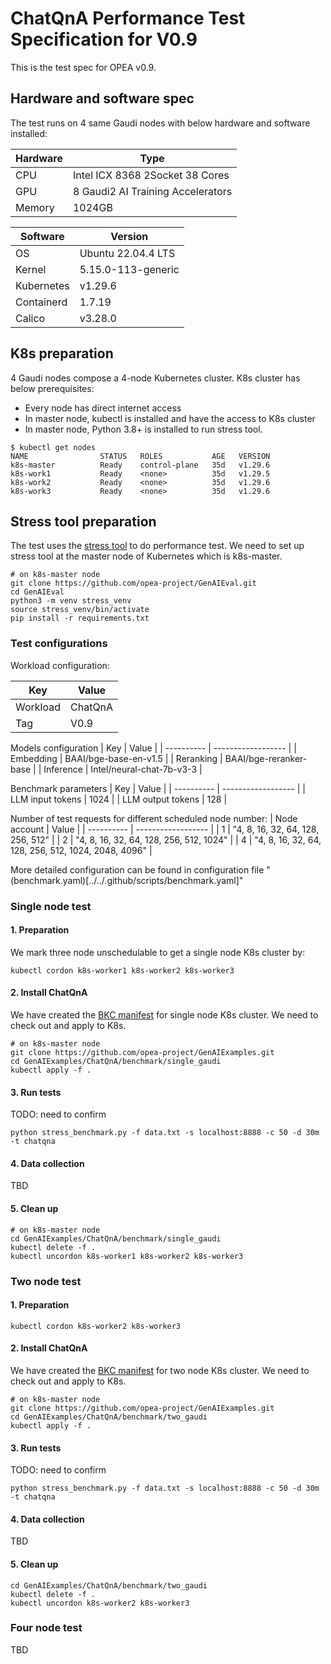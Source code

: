 # ChatQnA Performance Test Specification for V0.9

This is the test spec for OPEA v0.9. 

## Hardware and software spec

The test runs on 4 same Gaudi nodes with below hardware and software installed:

| Hardware   | Type         |
| ---------- | ------------------ |
| CPU | Intel ICX 8368 2Socket 38 Cores  |
| GPU | 8 Gaudi2 AI Training Accelerators |
| Memory | 1024GB |

| Software   | Version         |
| ---------- | ------------------ |
| OS | Ubuntu 22.04.4 LTS  |
| Kernel | 5.15.0-113-generic |
| Kubernetes | v1.29.6 |
| Containerd | 1.7.19 |
| Calico | v3.28.0 |

## K8s preparation

4 Gaudi nodes compose a 4-node Kubernetes cluster.  K8s cluster has below prerequisites:
- Every node has direct internet access
- In master node, kubectl is installed and have the access to K8s cluster
- In master node, Python 3.8+ is installed to run stress tool.

```
$ kubectl get nodes
NAME                STATUS   ROLES           AGE   VERSION
k8s-master          Ready    control-plane   35d   v1.29.6
k8s-work1           Ready    <none>          35d   v1.29.5
k8s-work2           Ready    <none>          35d   v1.29.6
k8s-work3           Ready    <none>          35d   v1.29.6
```

## Stress tool preparation

The test uses the [stress tool](https://github.com/opea-project/GenAIEval/tree/main/evals/benchmark) to do performance test. We need to set up stress tool at the master node of Kubernetes which is k8s-master.

```
# on k8s-master node
git clone https://github.com/opea-project/GenAIEval.git
cd GenAIEval
python3 -m venv stress_venv
source stress_venv/bin/activate
pip install -r requirements.txt
```

### Test configurations

Workload configuration:

| Key | Value |
| ---------- | ------------------ |
| Workload | ChatQnA  |
| Tag | V0.9  |

Models configuration
| Key | Value |
| ---------- | ------------------ |
| Embedding | BAAI/bge-base-en-v1.5 |
| Reranking | BAAI/bge-reranker-base |
| Inference | Intel/neural-chat-7b-v3-3 |

Benchmark parameters
| Key | Value |
| ---------- | ------------------ |
| LLM input tokens | 1024 |
| LLM output tokens | 128 |

Number of test requests for different scheduled node number:
| Node account | Value |
| ---------- | ------------------ |
| 1 | "4, 8, 16, 32, 64, 128, 256, 512" |
| 2 | "4, 8, 16, 32, 64, 128, 256, 512, 1024" |
| 4 | "4, 8, 16, 32, 64, 128, 256, 512, 1024, 2048, 4096" |

More detailed configuration can be found in configuration file "(benchmark.yaml)[../../.github/scripts/benchmark.yaml]"

### Single node test

#### 1. Preparation

We mark three node unschedulable to get a single node K8s cluster by:
```
kubectl cordon k8s-worker1 k8s-worker2 k8s-worker3
```

#### 2. Install ChatQnA

We have created the [BKC manifest](https://github.com/opea-project/GenAIExamples/tree/main/ChatQnA/benchmark/single_gaudi) for single node K8s cluster. We need to check out and apply to K8s.

```
# on k8s-master node
git clone https://github.com/opea-project/GenAIExamples.git
cd GenAIExamples/ChatQnA/benchmark/single_gaudi
kubectl apply -f .
```
#### 3. Run tests

TODO: need to confirm
```
python stress_benchmark.py -f data.txt -s localhost:8888 -c 50 -d 30m -t chatqna
```
#### 4. Data collection

TBD

#### 5. Clean up

```
# on k8s-master node
cd GenAIExamples/ChatQnA/benchmark/single_gaudi
kubectl delete -f .
kubectl uncordon k8s-worker1 k8s-worker2 k8s-worker3
```

### Two node test

#### 1. Preparation

```
kubectl cordon k8s-worker2 k8s-worker3
```

#### 2. Install ChatQnA

We have created the [BKC manifest](https://github.com/opea-project/GenAIExamples/tree/main/ChatQnA/benchmark/two_gaudi) for two node K8s cluster. We need to check out and apply to K8s.
```
# on k8s-master node
git clone https://github.com/opea-project/GenAIExamples.git
cd GenAIExamples/ChatQnA/benchmark/two_gaudi
kubectl apply -f .
```
#### 3. Run tests

TODO: need to confirm
```
python stress_benchmark.py -f data.txt -s localhost:8888 -c 50 -d 30m -t chatqna
```
#### 4. Data collection

TBD


#### 5. Clean up

```
cd GenAIExamples/ChatQnA/benchmark/two_gaudi
kubectl delete -f .
kubectl uncordon k8s-worker2 k8s-worker3
```

### Four node test

TBD